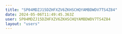 ```yaml
---
title: "SP04MDZJ15DZHFXZV6ZKHSCHQYAMBDWDV7TS4Z84"
date: 2024-05-06T11:49:45.363Z
user: SP04MDZJ15DZHFXZV6ZKHSCHQYAMBDWDV7TS4Z84
layout: "users"
---
```

    
